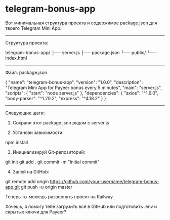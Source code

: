 # telegram-bonus-app
Вот минимальная структура проекта и содержимое package.json для твоего Telegram Mini App:


---

Структура проекта:

telegram-bonus-app/
├── server.js
├── package.json
└── public/
    └── index.html


---

Файл: package.json

{
  "name": "telegram-bonus-app",
  "version": "1.0.0",
  "description": "Telegram Mini App for Payeer bonus every 5 minutes",
  "main": "server.js",
  "scripts": {
    "start": "node server.js"
  },
  "dependencies": {
    "axios": "^1.6.0",
    "body-parser": "^1.20.2",
    "express": "^4.18.2"
  }
}


---

Следующие шаги:

1. Сохрани этот package.json рядом с server.js


2. Установи зависимости:

npm install


3. Инициализируй Git-репозиторий:

git init
git add .
git commit -m "Initial commit"


4. Залей на GitHub:

git remote add origin https://github.com/your-username/telegram-bonus-app.git
git push -u origin master



Теперь ты можешь развернуть проект на Railway.

Хочешь, я помогу тебе загрузить всё в GitHub или подготовить .env и скрытые ключи для Payeer?

